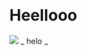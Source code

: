 <h1>Heellooo</h1>
<img src="https://cdn.webshopapp.com/shops/296139/files/365011057/65x75x1/citizen-promaster-ny0100-50xe-marine-sea.jpg"/>
_ helo _
